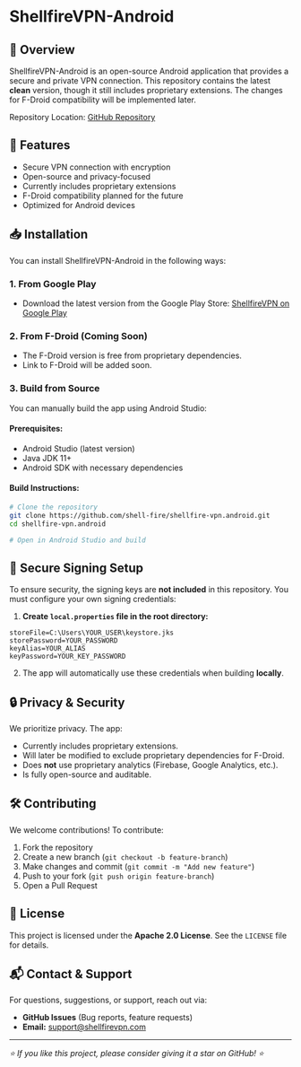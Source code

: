# ShellfireVPN-Android

## 🚀 Overview
ShellfireVPN-Android is an open-source Android application that provides a secure and private VPN connection. This repository contains the latest **clean** version, though it still includes proprietary extensions. The changes for F-Droid compatibility will be implemented later.

Repository Location: [GitHub Repository](https://github.com/shell-fire/shellfire-vpn.android/tree/main/app)

## 📌 Features
- Secure VPN connection with encryption
- Open-source and privacy-focused
- Currently includes proprietary extensions
- F-Droid compatibility planned for the future
- Optimized for Android devices

## 📥 Installation
You can install ShellfireVPN-Android in the following ways:

### **1. From Google Play**
- Download the latest version from the Google Play Store: [ShellfireVPN on Google Play](https://play.google.com/store/apps/details?id=de.shellfire.vpn.android)

### **2. From F-Droid (Coming Soon)**
- The F-Droid version is free from proprietary dependencies.
- Link to F-Droid will be added soon.

### **3. Build from Source**
You can manually build the app using Android Studio:

#### **Prerequisites:**
- Android Studio (latest version)
- Java JDK 11+
- Android SDK with necessary dependencies

#### **Build Instructions:**
```bash
# Clone the repository
git clone https://github.com/shell-fire/shellfire-vpn.android.git
cd shellfire-vpn.android

# Open in Android Studio and build
```

## 🔑 Secure Signing Setup
To ensure security, the signing keys are **not included** in this repository. You must configure your own signing credentials:

1. **Create `local.properties` file in the root directory:**
```
storeFile=C:\Users\YOUR_USER\keystore.jks
storePassword=YOUR_PASSWORD
keyAlias=YOUR_ALIAS
keyPassword=YOUR_KEY_PASSWORD
```
2. The app will automatically use these credentials when building **locally**.

## 🔒 Privacy & Security
We prioritize privacy. The app:
- Currently includes proprietary extensions.
- Will later be modified to exclude proprietary dependencies for F-Droid.
- Does **not** use proprietary analytics (Firebase, Google Analytics, etc.).
- Is fully open-source and auditable.

## 🛠 Contributing
We welcome contributions! To contribute:

1. Fork the repository
2. Create a new branch (`git checkout -b feature-branch`)
3. Make changes and commit (`git commit -m "Add new feature"`)
4. Push to your fork (`git push origin feature-branch`)
5. Open a Pull Request

## 📝 License
This project is licensed under the **Apache 2.0 License**. See the `LICENSE` file for details.

## 📬 Contact & Support
For questions, suggestions, or support, reach out via:
- **GitHub Issues** (Bug reports, feature requests)
- **Email:** support@shellfirevpn.com

---

_⭐ If you like this project, please consider giving it a star on GitHub! ⭐_

